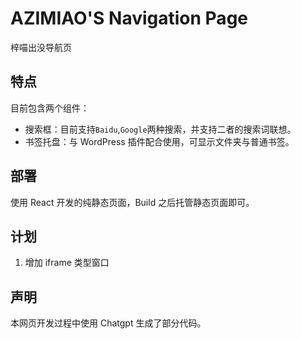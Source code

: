 # AZIMIAO'S Navigation Page

梓喵出没导航页

## 特点

目前包含两个组件：

- 搜索框：目前支持`Baidu`,`Google`两种搜索，并支持二者的搜索词联想。
- 书签托盘：与 WordPress 插件配合使用，可显示文件夹与普通书签。

## 部署

使用 React 开发的纯静态页面，Build 之后托管静态页面即可。

## 计划

1. 增加 iframe 类型窗口

## 声明

本网页开发过程中使用 Chatgpt 生成了部分代码。